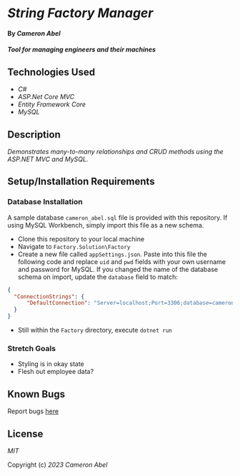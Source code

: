 # _String Factory Manager_

#### By _Cameron Abel_

#### _Tool for managing engineers and their machines_

## Technologies Used

- _C#_
- _ASP.Net Core MVC_
- _Entity Framework Core_
- _MySQL_

## Description

_Demonstrates many-to-many relationships and CRUD methods using the ASP.NET MVC and MySQL._

## Setup/Installation Requirements

### Database Installation

A sample database `cameron_abel.sql` file is provided with this repository. If using MySQL Workbench, simply import this file as a new schema.

- Clone this repository to your local machine
- Navigate to `Factory.Solution\Factory`
- Create a new file called `appSettings.json`. Paste into this file the following code and replace `uid` and `pwd` fields with your own username and password for MySQL. If you changed the name of the database schema on import, update the `database` field to match:

```JSON
{
  "ConnectionStrings": {
      "DefaultConnection": "Server=localhost;Port=3306;database=cameron_abel;uid=[NAME];pwd=[PASSWORD];"
  }
}
```

- Still within the `Factory` directory, execute `dotnet run`

### Stretch Goals

- Styling is in okay state
- Flesh out employee data?

## Known Bugs

Report bugs [here](mailto:cameronabel@gmail.com)

## License

_MIT_

Copyright (c) _2023_ _Cameron Abel_
